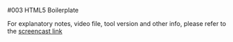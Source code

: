 #003 HTML5 Boilerplate

For explanatory notes, video file, tool version and other info, please refer to the [screencast link](http://build-podcast.com/html5-boilerplate/)
